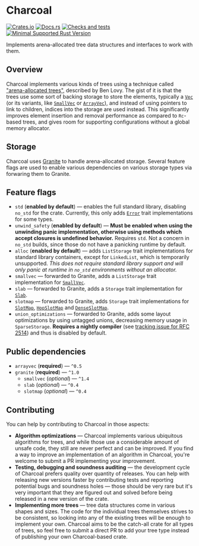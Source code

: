 # Charcoal
[![Crates.io](https://img.shields.io/crates/v/charcoal)](https://crates.io/crates/charcoal "Charcoal on Crates.io")
[![Docs.rs](https://img.shields.io/badge/documentation-docs.rs-informational)](https://docs.rs/charcoal "Charcoal on Docs.rs")
[![Checks and tests](https://github.com/kotauskas/charcoal.rs/workflows/Checks%20and%20tests/badge.svg)](https://github.com/kotauskas/charcoal.rs/actions "GitHub Actions page for Charcoal")
[![Minimal Supported Rust Version](https://img.shields.io/badge/msrv-1.46-orange)](https://blog.rust-lang.org/2020/08/27/Rust-1.46.0.html "Rust 1.46 release notes")

Implements arena-allocated tree data structures and interfaces to work with them.

## Overview
Charcoal implements various kinds of trees using a technique called ["arena-allocated trees"][arena tree blog post], described by Ben Lovy. The gist of it is that the trees use some sort of backing storage to store the elements, typically a [`Vec`] (or its variants, like [`SmallVec`] or [`ArrayVec`]), and instead of using pointers to link to children, indices into the storage are used instead. This significantly improves element insertion and removal performance as compared to `Rc`-based trees, and gives room for supporting configurations without a global memory allocator.

## Storage
Charcoal uses [Granite] to handle arena-allocated storage. Several feature flags are used to enable various dependencies on various storage types via forwaring them to Granite.

## Feature flags
- `std` (**enabled by default**) — enables the full standard library, disabling `no_std` for the crate. Currently, this only adds [`Error`] trait implementations for some types.
- `unwind_safety` (**enabled by default**) — **Must be enabled when using the unwinding panic implementation, otherwise using methods which accept closures is undefined behavior.** Requires `std`. Not a concern in `no_std` builds, since those do not have a panicking runtime by default.
- `alloc` (**enabled by default**) — adds `ListStorage` trait implementations for standard library containers, except for `LinkedList`, which is temporarily unsupported. *This does not require standard library support and will only panic at runtime in `no_std` environments without an allocator.*
- `smallvec` — forwarded to Granite, adds a `ListStorage` trait implementation for [`SmallVec`].
- `slab` — forwarded to Granite, adds a `Storage` trait implementation for [`Slab`].
- `slotmap` — forwarded to Granite, adds `Storage` trait implementations for [`SlotMap`], [`HopSlotMap`] and [`DenseSlotMap`].
- `union_optimizations` — forwarded to Granite, adds some layout optimizations by using untagged unions, decreasing memory usage in `SparseStorage`. **Requires a nightly compiler** (see [tracking issue for RFC 2514]) and thus is disabled by default.

## Public dependencies
- `arrayvec` (**required**) — `^0.5`
- `granite` (**required**) — `^1.0`
    - `smallvec` (*optional*) — `^1.4`
    - `slab` (*optional*) — `^0.4`
    - `slotmap` (*optional*) — `^0.4`

## Contributing
You can help by contributing to Charcoal in those aspects:
- **Algorithm optimizations** — Charcoal implements various ubiquitous algorithms for trees, and while those use a considerable amount of unsafe code, they still are never perfect and can be improved. If you find a way to improve an implementation of an algorithm in Charcoal, you're welcome to submit a PR implementing your improvement.
- **Testing, debugging and soundness auditing** — the development cycle of Charcoal prefers quality over quantity of releases. You can help with releasing new versions faster by contributing tests and reporting potential bugs and soundness holes — those should be very rare but it's very important that they are figured out and solved before being released in a new version of the crate.
- **Implementing more trees** — tree data structures come in various shapes and sizes. The code for the individual trees themselves strives to be consistent, so looking into any of the existing trees will be enough to implement your own. Charcoal aims to be the catch-all crate for all types of trees, so feel free to submit a direct PR to add your tree type instead of publishing your own Charcoal-based crate.

[`Error`]: https://doc.rust-lang.org/std/error/trait.Error.html " "
[`Vec`]: https://doc.rust-lang.org/std/vec/struct.Vec.html " "
[`VecDeque`]: https://doc.rust-lang.org/std/collections/struct.VecDeque.html " "
[`SmallVec`]: https://docs.rs/smallvec/*/smallvec/struct.SmallVec.html " "
[`ArrayVec`]: https://docs.rs/arrayvec/*/arrayvec/struct.ArrayVec.html " "
[`Slab`]: https://docs.rs/slab/*/slab/struct.Slab.html " "
[`SlotMap`]: https://docs.rs/slotmap/*/slotmap/struct.SlotMap.html " "
[`HopSlotMap`]: https://docs.rs/slotmap/*/slotmap/hop/struct.HopSlotMap.html " "
[`DenseSlotMap`]: https://docs.rs/slotmap/*/slotmap/dense/struct.DenseSlotMap.html " "
[Granite]: https://docs.rs/granite/*/granite/ " "
[tracking issue for RFC 2514]: https://github.com/rust-lang/rust/issues/55149 " "
[arena tree blog post]: https://dev.to/deciduously/no-more-tears-no-more-knots-arena-allocated-trees-in-rust-44k6 " "

